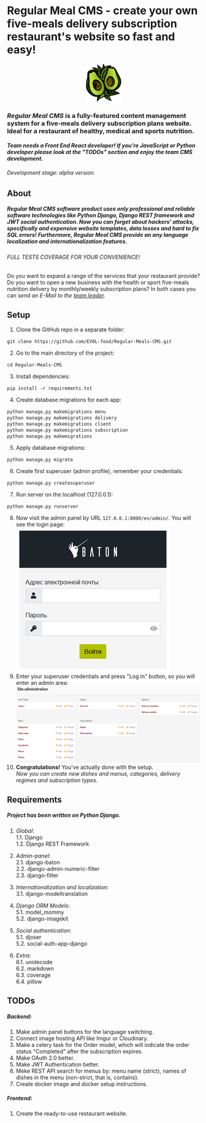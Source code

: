 # Regular Meal CMS - create your own five-meals delivery subscription restaurant's website so fast and easy!

<p align="center">
   <img src="docs/images/logo.png" alt="Regular Meal CMS logo"/>
</p>

### *Regular Meal CMS* is a fully-featured content management system for a five-meals delivery subscription plans website. Ideal for a restaurant of healthy, medical and sports nutrition.
#### *Team needs a Front End React developer! If you're JavaScript or Python developer please look at the "TODOs" section and enjoy the team CMS development.*  
###### *Development stage: alpha version.*

## About
##### *Regular Meal CMS* software product uses only professional and reliable software technologies like Python Django, Django REST framework and JWT social authentication. Now you can forget about hackers' attacks, specifically and expensive website templates, data losses and hard to fix SQL errors! Furthermore, Regular Meal CMS provide an any language localization and internationalization features.
###### FULL TESTS COVERAGE FOR YOUR CONVENIENCE! 
Do you want to expand a range of the services that your restaurant provide? Do you want to open a new business with the health or sport five-meals nutrition delivery by monthly/weekly subscription plans? In both cases you can *send an E-Mail to the [team leader](https://github.com/imgVOID).*

## Setup
1. Clone the GitHub repo in a separate folder:
```
git clone https://github.com/EVOL-food/Regular-Meals-CMS.git
```
2. Go to the main directory of the project:
```
cd Regular-Meals-CMS
```
3. Install dependencies:
```
pip install -r requirements.txt
```
4. Create database migrations for each app:
```
python manage.py makemigrations menu
python manage.py makemigrations delivery
python manage.py makemigrations client
python manage.py makemigrations subscription
python manage.py makemigrations
```
5. Apply database migrations:
```
python manage.py migrate
```
6. Create first superuser (admin profile), remember your credentials:
```
python manage.py createsuperuser
```
7. Run server on the localhost (127.0.0.1):
```
python manage.py runserver
```
8. Now visit the admin panel by URL `127.0.0.1:8000/en/admin/`. You will see the login page:
   ![Admin panel login page](docs/images/admin_login_page.png)
9. Enter your superuser credentials and press "Log in" button, so you will enter an admin area:
   ![Admin panel main page](docs/images/admin_page.png)
10. **Congratulations!** You've actually done with the setup.  
*Now you can create new dishes and menus, categories, delivery regimes and subscription types.*

## Requirements
##### Project has been written on Python Django.
1. *Global*:  
  1.1. Django  
  1.2. Django REST Framework  

2. *Admin-panel*:  
  2.1. django-baton  
  2.2. django-admin-numeric-filter  
  2.3. django-filter  

3. *Internationalization and localization*:  
  3.1. django-modeltranslation  

4. *Django ORM Models*:  
  5.1. model_mommy  
  5.2. django-imagekit  

5. *Social authentication*:  
  5.1. djoser  
  5.2. social-auth-app-django  

6. *Extra*:  
  6.1. unidecode  
  6.2. markdown  
  6.3. coverage  
  6.4. pillow  

## TODOs
##### Backend:   
1. Make admin panel buttons for the language switching.
2. Connect image hosting API like Imgur or Cloudinary.
3. Make a celery task for the Order model, which will indicate the order status "Completed" after the subscription expires.
4. Make OAuth 2.0 better.
5. Make JWT Authentication better.
6. Meke REST API search for menus by: menu name (strict), names of dishes in the menu (non-strict, that is, contains).
7. Create docker image and docker setup instructions.
##### Frontend:   
1. Create the ready-to-use restaurant website.
